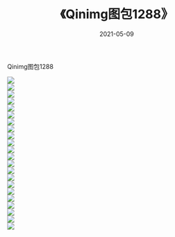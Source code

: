 ﻿---
layout: post
title:  《Qinimg图包1288》
date:   2021-05-09
img: http://imgx.orgx.ga/Qinimg图包/Qinimg图包1288/000.jpg
categories: [美女, 清纯, 唯美]
---

Qinimg图包1288

 ![](http://imgx.orgx.ga/Qinimg图包/Qinimg图包1288/001.jpg) <br>![](http://imgx.orgx.ga/Qinimg图包/Qinimg图包1288/002.jpg) <br>![](http://imgx.orgx.ga/Qinimg图包/Qinimg图包1288/003.jpg) <br>![](http://imgx.orgx.ga/Qinimg图包/Qinimg图包1288/004.jpg) <br>![](http://imgx.orgx.ga/Qinimg图包/Qinimg图包1288/005.jpg) <br>![](http://imgx.orgx.ga/Qinimg图包/Qinimg图包1288/006.jpg) <br>![](http://imgx.orgx.ga/Qinimg图包/Qinimg图包1288/007.jpg) <br>![](http://imgx.orgx.ga/Qinimg图包/Qinimg图包1288/008.jpg) <br>![](http://imgx.orgx.ga/Qinimg图包/Qinimg图包1288/009.jpg) <br>![](http://imgx.orgx.ga/Qinimg图包/Qinimg图包1288/010.jpg) <br>![](http://imgx.orgx.ga/Qinimg图包/Qinimg图包1288/011.jpg) <br>![](http://imgx.orgx.ga/Qinimg图包/Qinimg图包1288/012.jpg) <br>![](http://imgx.orgx.ga/Qinimg图包/Qinimg图包1288/013.jpg) <br>![](http://imgx.orgx.ga/Qinimg图包/Qinimg图包1288/014.jpg) <br>![](http://imgx.orgx.ga/Qinimg图包/Qinimg图包1288/015.jpg) <br>![](http://imgx.orgx.ga/Qinimg图包/Qinimg图包1288/016.jpg) <br>![](http://imgx.orgx.ga/Qinimg图包/Qinimg图包1288/017.jpg) <br>![](http://imgx.orgx.ga/Qinimg图包/Qinimg图包1288/018.jpg) <br>![](http://imgx.orgx.ga/Qinimg图包/Qinimg图包1288/019.jpg) <br>![](http://imgx.orgx.ga/Qinimg图包/Qinimg图包1288/020.jpg) <br>![](http://imgx.orgx.ga/Qinimg图包/Qinimg图包1288/021.jpg) <br>![](http://imgx.orgx.ga/Qinimg图包/Qinimg图包1288/022.jpg) <br>